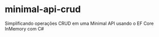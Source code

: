 # minimal-api-crud
Simplificando operações CRUD em uma Minimal API usando o EF Core InMemory com C#
